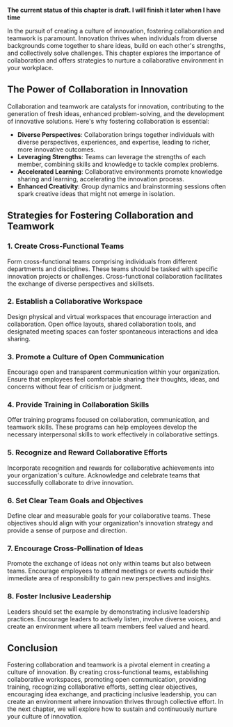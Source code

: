 **The current status of this chapter is draft. I will finish it later when I have time**

In the pursuit of creating a culture of innovation, fostering collaboration and teamwork is paramount. Innovation thrives when individuals from diverse backgrounds come together to share ideas, build on each other's strengths, and collectively solve challenges. This chapter explores the importance of collaboration and offers strategies to nurture a collaborative environment in your workplace.

The Power of Collaboration in Innovation
----------------------------------------

Collaboration and teamwork are catalysts for innovation, contributing to the generation of fresh ideas, enhanced problem-solving, and the development of innovative solutions. Here's why fostering collaboration is essential:

* **Diverse Perspectives**: Collaboration brings together individuals with diverse perspectives, experiences, and expertise, leading to richer, more innovative outcomes.
* **Leveraging Strengths**: Teams can leverage the strengths of each member, combining skills and knowledge to tackle complex problems.
* **Accelerated Learning**: Collaborative environments promote knowledge sharing and learning, accelerating the innovation process.
* **Enhanced Creativity**: Group dynamics and brainstorming sessions often spark creative ideas that might not emerge in isolation.

Strategies for Fostering Collaboration and Teamwork
---------------------------------------------------

### 1. **Create Cross-Functional Teams**

Form cross-functional teams comprising individuals from different departments and disciplines. These teams should be tasked with specific innovation projects or challenges. Cross-functional collaboration facilitates the exchange of diverse perspectives and skillsets.

### 2. **Establish a Collaborative Workspace**

Design physical and virtual workspaces that encourage interaction and collaboration. Open office layouts, shared collaboration tools, and designated meeting spaces can foster spontaneous interactions and idea sharing.

### 3. **Promote a Culture of Open Communication**

Encourage open and transparent communication within your organization. Ensure that employees feel comfortable sharing their thoughts, ideas, and concerns without fear of criticism or judgment.

### 4. **Provide Training in Collaboration Skills**

Offer training programs focused on collaboration, communication, and teamwork skills. These programs can help employees develop the necessary interpersonal skills to work effectively in collaborative settings.

### 5. **Recognize and Reward Collaborative Efforts**

Incorporate recognition and rewards for collaborative achievements into your organization's culture. Acknowledge and celebrate teams that successfully collaborate to drive innovation.

### 6. **Set Clear Team Goals and Objectives**

Define clear and measurable goals for your collaborative teams. These objectives should align with your organization's innovation strategy and provide a sense of purpose and direction.

### 7. **Encourage Cross-Pollination of Ideas**

Promote the exchange of ideas not only within teams but also between teams. Encourage employees to attend meetings or events outside their immediate area of responsibility to gain new perspectives and insights.

### 8. **Foster Inclusive Leadership**

Leaders should set the example by demonstrating inclusive leadership practices. Encourage leaders to actively listen, involve diverse voices, and create an environment where all team members feel valued and heard.

Conclusion
----------

Fostering collaboration and teamwork is a pivotal element in creating a culture of innovation. By creating cross-functional teams, establishing collaborative workspaces, promoting open communication, providing training, recognizing collaborative efforts, setting clear objectives, encouraging idea exchange, and practicing inclusive leadership, you can create an environment where innovation thrives through collective effort. In the next chapter, we will explore how to sustain and continuously nurture your culture of innovation.
